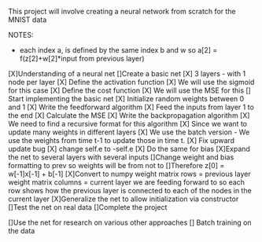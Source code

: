 This project will involve creating a neural network from scratch for the MNIST data

NOTES:
- each index a, is defined by the same index b and w so a[2] = f(z[2]+w[2]*input from previous layer)

[X]Understanding of a neural net
[]Create a basic net
    [X] 3 layers - with 1 node per layer
    [X] Define the activation function
        [X] We will use the sigmoid for this case
    [X] Define the cost function
        [X] We will use the MSE for this
    [] Start implementing the basic net
        [X] Initialize random weights between 0 and 1
        [X] Write the feedforward algorithm
            [X] Feed the inputs from layer 1 to the end
            [X] Calculate the MSE
        [X] Write the backpropagation algorithm
            [X] We need to find a recursive format for this algorithm
            [X] Since we want to update many weights in different layers
            [X] We use the batch version - We use the weights from time t-1 
                to update those in time t. 
            [X] Fix upward update bug
                [X] change self.e to -self.e
            [X] Do the same for bias
        [X]Expand the net to several layers with several inputs
            []Change weight and bias formatting to prev so weights will be from not to 
                []Therefore z[0] = w[-1]x[-1] + b[-1]
    [X]Convert to numpy
        weight matrix rows = previous layer
        weight matrix columns = current layer we are feeding forward to
        so each row shows how the previous layer is connected to each of the nodes in the current layer
    [X]Generalize the net to allow initialization via constructor
[]Test the net on real data
[]Complete the project

[]Use the net for research on various other approaches
    [] Batch training on the data
